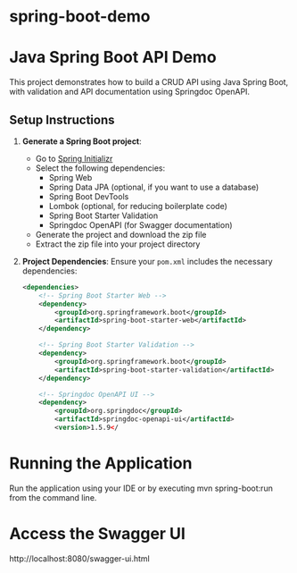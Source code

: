 # spring-boot-demo

# Java Spring Boot API Demo

This project demonstrates how to build a CRUD API using Java Spring Boot, with validation and API documentation using Springdoc OpenAPI.


## Setup Instructions

1. **Generate a Spring Boot project**:
    - Go to [Spring Initializr](https://start.spring.io/)
    - Select the following dependencies:
      - Spring Web
      - Spring Data JPA (optional, if you want to use a database)
      - Spring Boot DevTools
      - Lombok (optional, for reducing boilerplate code)
      - Spring Boot Starter Validation
      - Springdoc OpenAPI (for Swagger documentation)
    - Generate the project and download the zip file
    - Extract the zip file into your project directory

2. **Project Dependencies**: Ensure your `pom.xml` includes the necessary dependencies:
    ```xml
    <dependencies>
        <!-- Spring Boot Starter Web -->
        <dependency>
            <groupId>org.springframework.boot</groupId>
            <artifactId>spring-boot-starter-web</artifactId>
        </dependency>

        <!-- Spring Boot Starter Validation -->
        <dependency>
            <groupId>org.springframework.boot</groupId>
            <artifactId>spring-boot-starter-validation</artifactId>
        </dependency>

        <!-- Springdoc OpenAPI UI -->
        <dependency>
            <groupId>org.springdoc</groupId>
            <artifactId>springdoc-openapi-ui</artifactId>
            <version>1.5.9</


# Running the Application

Run the application using your IDE or by executing mvn spring-boot:run from the command line.

# Access the Swagger UI 

http://localhost:8080/swagger-ui.html
